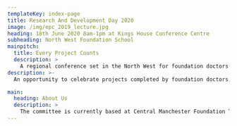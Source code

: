 ```yaml
---
templateKey: index-page
title: Research And Development Day 2020
image: /img/epc_2019_lecture.jpg
heading: 18th June 2020 8am-1pm at Kings House Conference Centre
subheading: North West Foundation School
mainpitch:
  title: Every Project Counts
  description: >
    A regional conference set in the North West for foundation doctors to present projects, be inspired by others and network.
description: >-
  An opportunity to celebrate projects completed by foundation doctors, across the North West of England, in patient safety, quality improvement and original research.

main:
  heading: About Us
  description: >
    The committee is currently based at Central Manchester Foundation Trust, with close support from our foundation program team. We are looking to expand our team to include representatives from many of the trusts across the North West.
---
```


